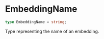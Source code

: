 # EmbeddingName

```ts
type EmbeddingName = string;
```

Type representing the name of an embedding.
